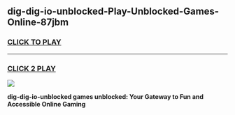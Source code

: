 
## dig-dig-io-unblocked-Play-Unblocked-Games-Online-87jbm
<h3>
<a href="https://premium76.site?title=dig-dig-io-unblocked&ref=25A">CLICK TO PLAY</a></h3>
<hr>

<h3>
<a href="https://premium76.site?title=dig-dig-io-unblocked&ref=25A">CLICK 2 PLAY</a>
  
</h3>

<a href="https://premium76.site?title=dig-dig-io-unblocked&ref=25A"><img src="https://clearcache.store/games.png"></a>


**dig-dig-io-unblocked games unblocked: Your Gateway to Fun and Accessible Online Gaming**
